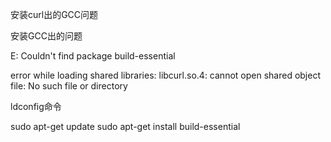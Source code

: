 
安装curl出的GCC问题

安装GCC出的问题

E: Couldn't find package build-essential


error while loading shared libraries: libcurl.so.4: cannot open shared object file: No such file or directory

ldconfig命令

sudo apt-get update
sudo apt-get install build-essential


